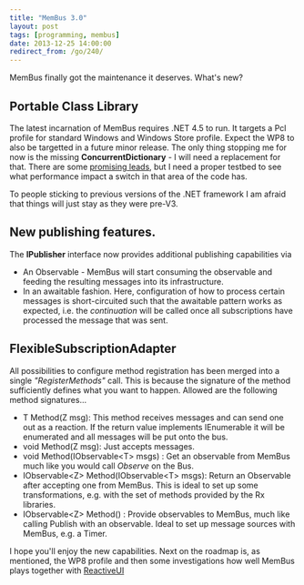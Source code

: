 ```yaml
---
title: "MemBus 3.0"
layout: post
tags: [programming, membus]
date: 2013-12-25 14:00:00
redirect_from: /go/240/
---
```


MemBus finally got the maintenance it deserves.
What's new?

## Portable Class Library

The latest incarnation of MemBus requires .NET 4.5 to run. It targets a Pcl profile for standard Windows and Windows Store profile. Expect the WP8 to also be targetted in a future minor release. The only thing stopping me for now is the missing **ConcurrentDictionary** - I will need a replacement for that. There are some [promising leads][1], but I need a proper testbed to see what performance impact a switch in that area of the code has.

To people sticking to previous versions of the .NET framework I am afraid that things will just stay as they were pre-V3.

## New publishing features.

The **IPublisher** interface now provides additional publishing capabilities via

* An Observable - MemBus will start consuming the observable and feeding the resulting messages into its infrastructure.
* In an awaitable fashion. Here, configuration of how to process certain messages is short-circuited such that the awaitable pattern works as expected, i.e. the *continuation* will be called once all subscriptions have processed the message that was sent.

## FlexibleSubscriptionAdapter

All possibilities to configure method registration has been merged into a single *"RegisterMethods"* call. This is because the signature of the method sufficiently defines what you want to happen. Allowed are the following method signatures...

* T Method(Z msg): This method receives messages and can send one out as a reaction. If the return value implements IEnumerable it will be enumerated and all messages will be put onto the bus.
* void Method(Z msg): Just accepts messages.
* void Method(IObservable&lt;T&gt; msgs) : Get an observable from MemBus much like you would call *Observe* on the Bus.
* IObservable&lt;Z&gt; Method(IObservable&lt;T&gt; msgs): Return an Observable after accepting one from MemBus. This is ideal to set up some transformations, e.g. with the set of methods provided by the Rx libraries.
* IObservable&lt;Z&gt; Method() : Provide observables to MemBus, much like calling Publish with an observable. Ideal to set up message sources with MemBus, e.g. a Timer.

I hope you'll enjoy the new capabilities. Next on the roadmap is, as mentioned, the WP8 profile and then some investigations how well MemBus plays together with [ReactiveUI][2]

[1]: http://stackoverflow.com/questions/18367839/alternative-to-concurrentdictionary-for-portable-class-library
[2]: https://github.com/reactiveui/ReactiveUI